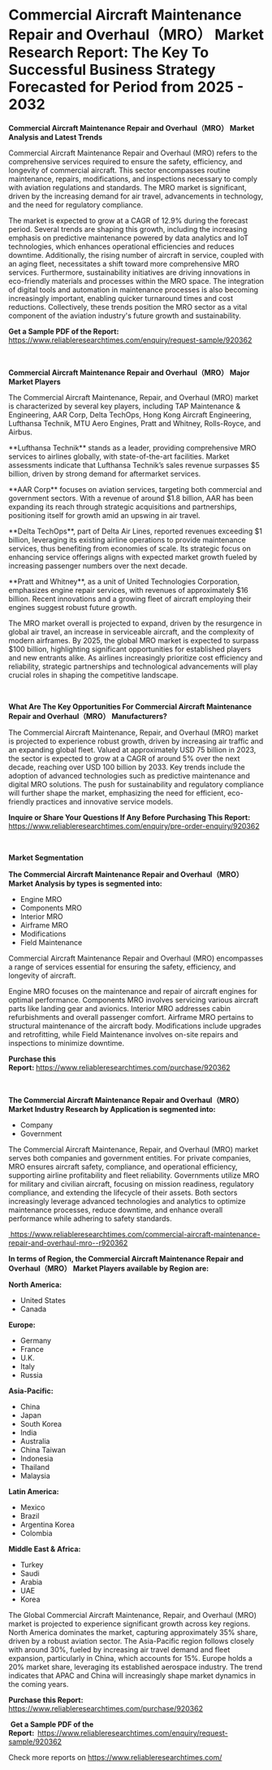 <p><h1>Commercial Aircraft Maintenance Repair and Overhaul（MRO） Market Research Report: The Key To Successful Business Strategy Forecasted for Period from 2025 - 2032</h1></p><p><strong>Commercial Aircraft Maintenance Repair and Overhaul（MRO） Market Analysis and Latest Trends</strong></p>
<p><p>Commercial Aircraft Maintenance Repair and Overhaul (MRO) refers to the comprehensive services required to ensure the safety, efficiency, and longevity of commercial aircraft. This sector encompasses routine maintenance, repairs, modifications, and inspections necessary to comply with aviation regulations and standards. The MRO market is significant, driven by the increasing demand for air travel, advancements in technology, and the need for regulatory compliance.</p><p>The market is expected to grow at a CAGR of 12.9% during the forecast period. Several trends are shaping this growth, including the increasing emphasis on predictive maintenance powered by data analytics and IoT technologies, which enhances operational efficiencies and reduces downtime. Additionally, the rising number of aircraft in service, coupled with an aging fleet, necessitates a shift toward more comprehensive MRO services. Furthermore, sustainability initiatives are driving innovations in eco-friendly materials and processes within the MRO space. The integration of digital tools and automation in maintenance processes is also becoming increasingly important, enabling quicker turnaround times and cost reductions. Collectively, these trends position the MRO sector as a vital component of the aviation industry's future growth and sustainability.</p></p>
<p><strong>Get a Sample PDF of the Report:&nbsp;</strong> <a href="https://www.reliableresearchtimes.com/enquiry/request-sample/920362?utm_campaign=3584&utm_medium=2&utm_source=Github&utm_content=ia&utm_term=21032025&utm_id=commercial-aircraft-maintenance-repair-and-overhaulmro">https://www.reliableresearchtimes.com/enquiry/request-sample/920362</a></p>
<p>&nbsp;</p>
<p><strong>Commercial Aircraft Maintenance Repair and Overhaul（MRO） Major Market Players</strong></p>
<p><p>The Commercial Aircraft Maintenance, Repair, and Overhaul (MRO) market is characterized by several key players, including TAP Maintenance & Engineering, AAR Corp, Delta TechOps, Hong Kong Aircraft Engineering, Lufthansa Technik, MTU Aero Engines, Pratt and Whitney, Rolls-Royce, and Airbus. </p><p>**Lufthansa Technik** stands as a leader, providing comprehensive MRO services to airlines globally, with state-of-the-art facilities. Market assessments indicate that Lufthansa Technik’s sales revenue surpasses $5 billion, driven by strong demand for aftermarket services.</p><p>**AAR Corp** focuses on aviation services, targeting both commercial and government sectors. With a revenue of around $1.8 billion, AAR has been expanding its reach through strategic acquisitions and partnerships, positioning itself for growth amid an upswing in air travel.</p><p>**Delta TechOps**, part of Delta Air Lines, reported revenues exceeding $1 billion, leveraging its existing airline operations to provide maintenance services, thus benefiting from economies of scale. Its strategic focus on enhancing service offerings aligns with expected market growth fueled by increasing passenger numbers over the next decade.</p><p>**Pratt and Whitney**, as a unit of United Technologies Corporation, emphasizes engine repair services, with revenues of approximately $16 billion. Recent innovations and a growing fleet of aircraft employing their engines suggest robust future growth.</p><p>The MRO market overall is projected to expand, driven by the resurgence in global air travel, an increase in serviceable aircraft, and the complexity of modern airframes. By 2025, the global MRO market is expected to surpass $100 billion, highlighting significant opportunities for established players and new entrants alike. As airlines increasingly prioritize cost efficiency and reliability, strategic partnerships and technological advancements will play crucial roles in shaping the competitive landscape.</p></p>
<p>&nbsp;</p>
<p><strong>What Are The Key Opportunities For Commercial Aircraft Maintenance Repair and Overhaul（MRO） Manufacturers?</strong></p>
<p><p>The Commercial Aircraft Maintenance, Repair, and Overhaul (MRO) market is projected to experience robust growth, driven by increasing air traffic and an expanding global fleet. Valued at approximately USD 75 billion in 2023, the sector is expected to grow at a CAGR of around 5% over the next decade, reaching over USD 100 billion by 2033. Key trends include the adoption of advanced technologies such as predictive maintenance and digital MRO solutions. The push for sustainability and regulatory compliance will further shape the market, emphasizing the need for efficient, eco-friendly practices and innovative service models.</p></p>
<p><strong>Inquire or Share Your Questions If Any Before Purchasing This Report:</strong> <a href="https://www.reliableresearchtimes.com/enquiry/pre-order-enquiry/920362?utm_campaign=3584&utm_medium=2&utm_source=Github&utm_content=ia&utm_term=21032025&utm_id=commercial-aircraft-maintenance-repair-and-overhaulmro">https://www.reliableresearchtimes.com/enquiry/pre-order-enquiry/920362</a></p>
<p>&nbsp;</p>
<p><strong>Market Segmentation</strong></p>
<p><strong>The Commercial Aircraft Maintenance Repair and Overhaul（MRO） Market Analysis by types is segmented into:</strong></p>
<p><ul><li>Engine MRO</li><li>Components MRO</li><li>Interior MRO</li><li>Airframe MRO</li><li>Modifications</li><li>Field Maintenance</li></ul></p>
<p><p>Commercial Aircraft Maintenance Repair and Overhaul (MRO) encompasses a range of services essential for ensuring the safety, efficiency, and longevity of aircraft. </p><p>Engine MRO focuses on the maintenance and repair of aircraft engines for optimal performance. Components MRO involves servicing various aircraft parts like landing gear and avionics. Interior MRO addresses cabin refurbishments and overall passenger comfort. Airframe MRO pertains to structural maintenance of the aircraft body. Modifications include upgrades and retrofitting, while Field Maintenance involves on-site repairs and inspections to minimize downtime.</p></p>
<p><strong>Purchase this Report:&nbsp;</strong><a href="https://www.reliableresearchtimes.com/purchase/920362?utm_campaign=3584&utm_medium=2&utm_source=Github&utm_content=ia&utm_term=21032025&utm_id=commercial-aircraft-maintenance-repair-and-overhaulmro">https://www.reliableresearchtimes.com/purchase/920362</a></p>
<p>&nbsp;</p>
<p><strong>The Commercial Aircraft Maintenance Repair and Overhaul（MRO） Market Industry Research by Application is segmented into:</strong></p>
<p><ul><li>Company</li><li>Government</li></ul></p>
<p><p>The Commercial Aircraft Maintenance, Repair, and Overhaul (MRO) market serves both companies and government entities. For private companies, MRO ensures aircraft safety, compliance, and operational efficiency, supporting airline profitability and fleet reliability. Governments utilize MRO for military and civilian aircraft, focusing on mission readiness, regulatory compliance, and extending the lifecycle of their assets. Both sectors increasingly leverage advanced technologies and analytics to optimize maintenance processes, reduce downtime, and enhance overall performance while adhering to safety standards.</p></p>
<p><a href="https://www.reliableresearchtimes.com/commercial-aircraft-maintenance-repair-and-overhaul-mro--r920362?utm_campaign=3584&utm_medium=2&utm_source=Github&utm_content=ia&utm_term=21032025&utm_id=commercial-aircraft-maintenance-repair-and-overhaulmro">&nbsp;https://www.reliableresearchtimes.com/commercial-aircraft-maintenance-repair-and-overhaul-mro--r920362</a></p>
<p><strong>In terms of Region, the Commercial Aircraft Maintenance Repair and Overhaul（MRO） Market Players available by Region are:</strong></p>
<p>
    <p> <strong> North America: </strong>
        <ul>
            <li>United States</li>
            <li>Canada</li>
        </ul>
        </p> 
    <p> <strong> Europe: </strong>
        <ul>
            <li>Germany</li>
            <li>France</li>
            <li>U.K.</li>
            <li>Italy</li>
            <li>Russia</li>
        </ul>
        </p> 
    <p> <strong> Asia-Pacific: </strong>
        <ul>
            <li>China</li>
            <li>Japan</li>
            <li>South Korea</li>
            <li>India</li>
            <li>Australia</li>
            <li>China Taiwan</li>
            <li>Indonesia</li>
            <li>Thailand</li>
            <li>Malaysia</li>
        </ul>
        </p> 
    <p> <strong> Latin America: </strong>
        <ul>
            <li>Mexico</li>
            <li>Brazil</li>
            <li>Argentina Korea</li>
            <li>Colombia</li>
        </ul>
        </p> 
    <p> <strong> Middle East & Africa: </strong>
        <ul>
            <li>Turkey</li>
            <li>Saudi</li>
            <li>Arabia</li>
            <li>UAE</li>
            <li>Korea</li>
        </ul>
    </p>
    </p>
<p><p>The Global Commercial Aircraft Maintenance, Repair, and Overhaul (MRO) market is projected to experience significant growth across key regions. North America dominates the market, capturing approximately 35% share, driven by a robust aviation sector. The Asia-Pacific region follows closely with around 30%, fueled by increasing air travel demand and fleet expansion, particularly in China, which accounts for 15%. Europe holds a 20% market share, leveraging its established aerospace industry. The trend indicates that APAC and China will increasingly shape market dynamics in the coming years.</p></p>
<p><strong>Purchase this Report: </strong><a href="https://www.reliableresearchtimes.com/purchase/920362?utm_campaign=3584&utm_medium=2&utm_source=Github&utm_content=ia&utm_term=21032025&utm_id=commercial-aircraft-maintenance-repair-and-overhaulmro">https://www.reliableresearchtimes.com/purchase/920362</a></p>
<p>&nbsp;<strong>Get a Sample PDF of the Report:&nbsp;&nbsp;</strong><a href="https://www.reliableresearchtimes.com/enquiry/request-sample/920362?utm_campaign=3584&utm_medium=2&utm_source=Github&utm_content=ia&utm_term=21032025&utm_id=commercial-aircraft-maintenance-repair-and-overhaulmro">https://www.reliableresearchtimes.com/enquiry/request-sample/920362</a></p>
<p><strong></strong></p>
<p>Check more reports on <a href="https://www.reliableresearchtimes.com/?utm_campaign=3584&utm_medium=2&utm_source=Github&utm_content=ia&utm_term=21032025&utm_id=commercial-aircraft-maintenance-repair-and-overhaulmro">https://www.reliableresearchtimes.com/</a></p>